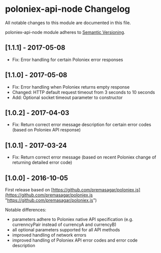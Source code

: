 # poloniex-api-node Changelog

All notable changes to this module are documented in this file.

poloniex-api-node module adheres to [Semantic Versioning](http://semver.org/).

## [1.1.1] - 2017-05-08
- Fix: Error handling for certain Poloniex error responses

## [1.1.0] - 2017-05-08
- Fix: Error handling when Poloniex returns empty response
- Changed: HTTP default request timeout from 3 seconds to 10 seconds
- Add: Optional socket timeout parameter to constructor

## [1.0.2] - 2017-04-03
- Fix: Return correct error message description for certain error codes (based on Poloniex API response)

## [1.0.1] - 2017-03-24
- Fix: Return correct error message (based on recent Poloniex change of returning detailed error code)


## [1.0.0] - 2016-10-05

First release based on [https://github.com/premasagar/poloniex.js](https://github.com/premasagar/poloniex.js "https://github.com/premasagar/poloniex.js")

Notable differences:

- parameters adhere to Poloniex native API specification (e.g. currenncyPair instead of currencyA and currencyB)
- all optional parameters supported for all API methods
- improved handling of network errors
- improved handling of Poloniex API error codes and error code description

